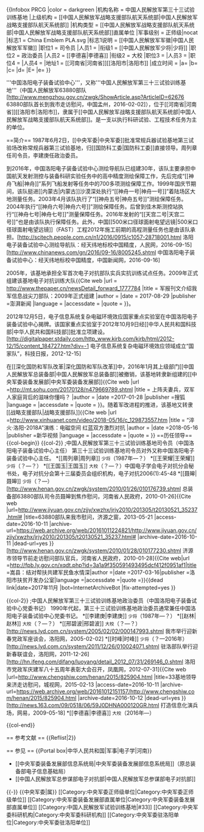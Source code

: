 {{Infobox PRCG
|color = darkgreen
|机构名称 = 中国人民解放军第三十三试验训练基地
|上级机构 = [[中国人民解放军战略支援部队航天系统部|中国人民解放军战略支援部队航天系统部]]
|机构类型 = [[中国人民解放军战略支援部队航天系统部|中国人民解放军战略支援部队航天系统部]]直属单位
|军事级别 = 正师级|nocat
|标志1 = China Emblem PLA.svg
|标志1说明 = [[中国人民解放军军徽|中国人民解放军军徽]]
|职位1 = 司令员
|人员1 = 
|衔级1 = [[中国人民解放军少将|少将]]
|职位2 = 政治委员
|人员2 = [[李德喜|李德喜]]
|衔级2 = 大校
|职位3 =
|人员3 =
|职位4 =
|人员4 =
|地址1 = [[河南省|河南省]][[洛阳市|洛阳市]]
|成立时间 = 
|a=
|b=
|c=
|d=
|E=
|e=
}}

'''中国洛阳电子装备试验中心'''，又称'''中国人民解放军第三十三试验训练基地'''（中国人民解放军63880部队<ref name=mengzhou>[http://www.mengzhou.gov.cn/zwgk/ShowArticle.asp?ArticleID=62676 63880部队首长到我市走访慰问，中国孟州，2016-02-02]</ref>），位于[[河南省|河南省]][[洛阳市|洛阳市]]，隶属于[[中国人民解放军战略支援部队航天系统部|中国人民解放军战略支援部队航天系统部]]。是一支以执行科研试验、工程技术任务为主的单位。

==简介==
1987年6月2日，[[中央军委|中央军委]]批准常规兵器试验基地第三试验场改称常规兵器第三试验基地，归[[国防科工委|国防科工委]]直接领导。周列章任司令员，李建庚任政治委员。

到2016年，中国洛阳电子装备试验中心测绘导航队已组建30年，该队主要承担中国航天发射测控与装备科研实验任务中的高中精度测绘保障工作，先后完成“[[神舟飞船|神舟]]”系列飞船发射等任务中的700多项测绘保障工作。1999年国庆节期间，该队挺进[[内蒙古|内蒙古]]沙漠深处执行“[[神舟一号|神舟一号]]”着陆场区大地测量任务。2003年4月该队执行了“[[神舟五号|神舟五号]]”测绘保障任务。2004年执行“[[神舟六号|神舟六号]]”测绘保障任务。后曾到佳木斯测控站执行“[[神舟七号|神舟七号]]”测量保障任务。2016年发射的“[[天宫二号|天宫二号]]”也是由该队执行保障任务。此外，中国[[500米口径球面射电望远镜|500米口径球面射电望远镜]]（FAST）工程2012年施工前期的高程测量任务也是由该队承担。<ref>[http://scitech.people.com.cn/n1/2016/0915/c1057-28718001.html 洛阳电子装备试验中心测绘导航队：经天纬地标校中国精度，人民网，2016-09-15]</ref><ref>[http://www.chinanews.com/gn/2016/09-16/8005245.shtml 中国洛阳电子装备试验中心：经天纬地标校中国精度，中国新闻网，2016-09-16]</ref>

2005年，该基地承担全军首次电子对抗部队实兵实抗训练试点任务。2009年正式组建该基地电子对抗训练大队<ref>{{Cite web |url = http://www.thepaper.cn/newsDetail_forward_1777784 |title = 军报刊文介绍我军信息战尖刀部队：2009年正式组建 |author =  |date = 2017-08-29 |publisher =澎湃新闻  |language =  |accessdate =  |quote =  }}</ref>。

2012年12月5日，电子信息系统复杂电磁环境效应国家重点实验室在中国洛阳电子装备试验中心揭牌。该国家重点实验室于2012年10月9日经[[中华人民共和国科技部|中华人民共和国科技部]]批准立项建设。<ref name=kjrb>[http://digitalpaper.stdaily.com/http_www.kjrb.com/kjrb/html/2012-12/15/content_184727.htm?div=-1 电子信息系统复杂电磁环境效应领域成立“国家队”，科技日报，2012-12-15]</ref>

在[[深化国防和军队改革|深化国防和军队改革]]中，2016年1月其上级部门[[中国人民解放军总装备部|中国人民解放军总装备部]]被撤销，该基地转隶新组建的[[中央军委装备发展部|中央军委装备发展部]]<ref>{{Cite web |url =http://mt.sohu.com/20170128/n479669789.shtml  |title = 上阵夫妻兵，双军人家庭背后的滋味你懂吗？ |author =  |date =2017-01-28  |publisher =搜狐  |language =  |accessdate =  |quote =  }}</ref>。随着军改进程的推进，该基地又转隶[[战略支援部队|战略支援部队]]<ref>{{Cite web |url =http://www.xinhuanet.com/video/2018-05/16/c_129873557.htm  |title = “淬火·洛阳-2018A”演练：电磁空间 红蓝双方激烈对抗 |author =  |date =2018-05-16  |publisher =新华视频  |language =  |accessdate =  |quote =  }}</ref>
==历任领导==
{{col-begin}}
{{col-2}}
;中国人民解放军第三十三试验训练基地司令员（中国洛阳电子装备试验中心主任）
第三十三试验训练基地司令员对外又称中国洛阳电子装备试验中心主任。
*[[周列章|周列章]] <small>少将</small>（1987年—？）
*[[王荣耀|王荣耀]] <small>少将</small>（？—？）
*[[王国玉|王国玉]] <small>大校</small>（？—？）<ref>中国电子学会电子对抗分会秘书处，电子对抗分会第十三届委员会组织机构，电子对抗2006(1):45-48</ref>
*[[聂皞|聂皞]] <small>少将</small>（？—）<ref name=kjrb/><ref>[http://www.henan.gov.cn/zwgk/system/2010/01/26/010176739.shtml 总装备部63880部队司令员聂皞到焦作慰问，河南省人民政府，2010-01-26]</ref><ref>{{Cite web |url=http://www.jiyuan.gov.cn/zjjy/xwzhx/jrjy2010/201305/t20130521_35237.html# |title=63880部队来我市慰问，济源之窗，2013-05-21 |access-date=2016-10-11 |archive-url=https://web.archive.org/web/20161011224821/http://www.jiyuan.gov.cn/zjjy/xwzhx/jrjy2010/201305/t20130521_35237.html# |archive-date=2016-10-11 |dead-url=yes }}</ref><ref name=ji>[http://www.henan.gov.cn/zwgk/system/2010/01/28/010177230.shtml 济源市领导节前走访慰问部队官兵，河南省人民政府，2010-01-28]</ref><ref name=xxh/><ref name=songxian>{{Cite web|url =http://fpb.ly.gov.cn/xqdt.php?id=3a1a9f350591493495dcf412f0951af1|title =嵩县：结对帮扶共建军民鱼水情深|author =|date =2017-03-16|publisher =洛阳市扶贫开发办公室|language =|accessdate =|quote =}}{{dead link|date=2017年11月 |bot=InternetArchiveBot |fix-attempted=yes }}</ref>

{{col-2}}
;中国人民解放军第三十三试验训练基地政治委员（中国洛阳电子装备试验中心党委书记）
1990年代起，第三十三试验训练基地政治委员通常兼任中国洛阳电子装备试验中心党委书记。
*[[李建庚|李建庚]] <small>少将</small>（1987年—？）
*[[赵林|赵林]] <small>大校</small>（？—？）
*[[邢碧波|邢碧波]] <small>大校</small>（？—？）<ref>[http://news.lyd.com.cn/system/2005/02/02/000147993.shtml 我市举行迎新春党政军座谈会，洛阳网，2005-02-02]</ref>
*[[时峰|时峰]] <small>少将</small>（？—2016年）<ref>[http://news.lyd.com.cn/system/2011/12/26/010024071.shtml 驻洛部队举行迎新春联谊会，洛阳网，2011-12-26]</ref><ref>[http://hn.ifeng.com/difang/luoyang/detail_2012_07/31/269146_0.shtml 洛阳市党政军庆建军八十五周年表彰大会召开，凤凰网，2012-07-31]</ref><ref>{{Cite web |url=http://www.chengshiw.com/henan/2015/825904.html |title=33基地领导来济走访慰问，城视网，2015-02-13 |access-date=2016-10-11 |archive-url=https://web.archive.org/web/20161012151157/http://www.chengshiw.com/henan/2015/825904.html |archive-date=2016-10-12 |dead-url=yes }}</ref><ref name=ji/><ref name=xxh>[http://news.163.com/09/0518/06/59J0DHNA000120GR.html 打造信息化演兵场，网易，2009-05-18]</ref>
*[[李德喜|李德喜]] <small>大校</small>（2016年—）<ref name=mengzhou/><ref name=songxian/>

{{col-end}}

== 参考文献 ==
{{Reflist|2}}

== 参见 ==
{{Portal box|中华人民共和国|军事|电子学|河南}}
* [[中央军委装备发展部信息系统局|中央军委装备发展部信息系统局]]（原总装备部电子信息基础局）
* [[中国人民解放军总参谋部电子对抗部|中国人民解放军总参谋部电子对抗部]]

{{-}}
{{中央军委|属}}
[[Category:中央军委正师级单位|Category:中央军委正师级单位]]
[[Category:中央军委装备发展部直属单位|Category:中央军委装备发展部直属单位]]
[[Category:中国人民解放军试验训练基地|#33]]
[[Category:中央军委科研机构|Category:中央军委科研机构]]
[[Category:中央军委驻洛阳单位|Category:中央军委驻洛阳单位]]